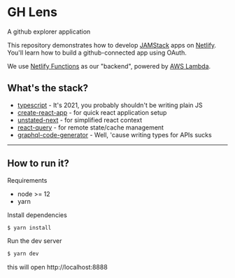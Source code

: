# GH Lens
A github explorer application

This repository demonstrates how to develop [JAMStack](https://jamstack.org/) apps on [Netlify](https://www.netlify.com).
You'll learn how to build a github-connected app using OAuth.

We use [Netlify Functions](https://www.netlify.com/products/functions/) as our "backend", powered by [AWS Lambda](https://aws.amazon.com/lambda/).

 ## What's the stack?

* [typescript](https://www.typescriptlang.org/) - It's 2021, you probably shouldn't be writing plain JS
* [create-react-app](https://create-react-app.dev/) - for quick react application setup
* [unstated-next](https://github.com/jamiebuilds/unstated-next) - for simplified react context
* [react-query](https://react-query.tanstack.com/) - for remote state/cache management
* [graphql-code-generator](https://graphql-code-generator.com/) - Well, 'cause writing types for APIs sucks

---

## How to run it?

Requirements
* node >= 12
* yarn


Install dependencies
```sh
$ yarn install
```

Run the dev server
```sh
$ yarn dev
```
 this will open http://localhost:8888
